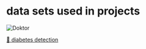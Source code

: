 # data sets used in projects
![Doktor](https://media.giphy.com/media/v1.Y2lkPWVjZjA1ZTQ3cnZhcmxqanVnemRiZ2wwZmExMjBseGo5NDBqdzMyd3d6NWcxdHA3eCZlcD12MV9naWZzX3NlYXJjaCZjdD1n/9Ai5dIk8xvBm0/giphy.gif)

[🧬 diabetes detection]([https://orneklink.com](https://www.kaggle.com/datasets/uciml/pima-indians-diabetes-database?resource=download))
